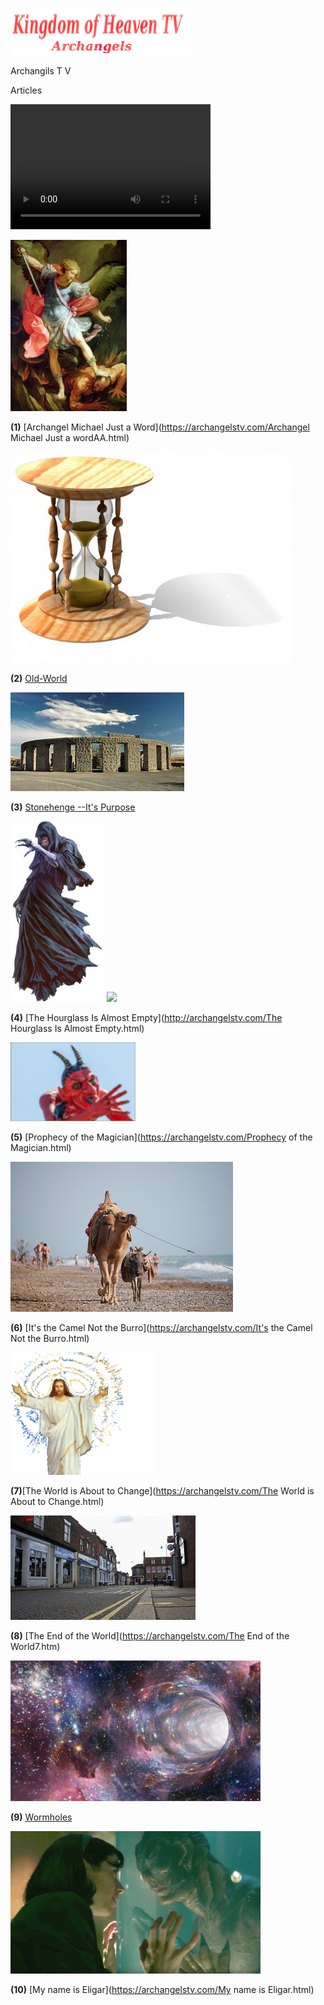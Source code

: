 
![](images/logo_main.png)


Archangils  T V

Articles

<video src="http://kidsbooksandfun.com/Videos/racoon.mp4" width="320" height="200" controls preload></video>

![](images/10.jpg)

**(1)** [Archangel Michael Just a Word](https://archangelstv.com/Archangel Michael Just a wordAA.html)

![](images/hourglass2.jpg)

**(2)** [Old-World](http://archangelstv.com/Old-World.html)

![](images/stonrhenge.jpg)

**(3)** [Stonehenge --It's Purpose](http://archangelstv.com/Stonehenge.html)

![](images/Belicamp4.jpg)    ![](images/Belicamp4.png)

**(4)** [The Hourglass Is Almost Empty](http://archangelstv.com/The Hourglass Is Almost Empty.html)

![](images/belicamp.jpg)

**(5)** [Prophecy of the Magician](https://archangelstv.com/Prophecy of the Magician.html)

![](images/camel1.jpg)

**(6)** [It's the Camel Not the Burro](https://archangelstv.com/It's the Camel Not the Burro.html)

![](images/user3_bg.png)

**(7)**[The World is About to Change](https://archangelstv.com/The World is About to Change.html)

![](images/end6.jpg)

**(8)** [The End of the World](https://archangelstv.com/The End of the World7.htm)

![](images/What-is-a-Wormhole.jpg)
  
**(9)** [Wormholes](https://archangelstv.com/Wormholes.html)

![](images/8.jpg)

**(10)** [My name is Eligar](https://archangelstv.com/My name is Eligar.html)



